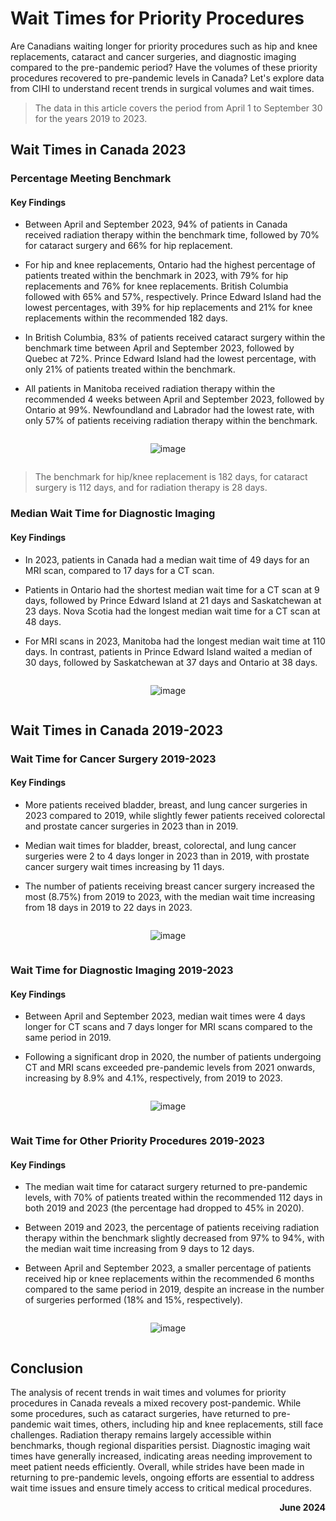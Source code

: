 # Wait Times for Priority Procedures

Are Canadians waiting longer for priority procedures such as hip and knee replacements, cataract and cancer surgeries, and diagnostic imaging compared to the pre-pandemic period? Have the volumes of these priority procedures recovered to pre-pandemic levels in Canada? Let's explore data from CIHI to understand recent trends in surgical volumes and wait times.

> The data in this article covers the period from April 1 to September 30 for the years 2019 to 2023.

## Wait Times in Canada 2023

### Percentage Meeting Benchmark

#### Key Findings

* Between April and September 2023, 94% of patients in Canada received radiation therapy within the benchmark time, followed by 70% for cataract surgery and 66% for hip replacement.

* For hip and knee replacements, Ontario had the highest percentage of patients treated within the benchmark in 2023, with 79% for hip replacements and 76% for knee replacements. British Columbia followed with 65% and 57%, respectively. Prince Edward Island had the lowest percentages, with 39% for hip replacements and 21% for knee replacements within the recommended 182 days.

* In British Columbia, 83% of patients received cataract surgery within the benchmark time between April and September 2023, followed by Quebec at 72%. Prince Edward Island had the lowest percentage, with only 21% of patients treated within the benchmark.

* All patients in Manitoba received radiation therapy within the recommended 4 weeks between April and September 2023, followed by Ontario at 99%. Newfoundland and Labrador had the lowest rate, with only 57% of patients receiving radiation therapy within the benchmark.

<div style="text-align:center">

<span style="width:70%;display:inline-block">

![image](images/Percentage_of_Patients_Treated_within_Benchmark_by_Province_2023.png)

</span>

</div>

> The benchmark for hip/knee replacement is 182 days, for cataract surgery is 112 days, and for radiation therapy is 28 days.

### Median Wait Time for Diagnostic Imaging

#### Key Findings

* In 2023, patients in Canada had a median wait time of 49 days for an MRI scan, compared to 17 days for a CT scan.

* Patients in Ontario had the shortest median wait time for a CT scan at 9 days, followed by Prince Edward Island at 21 days and Saskatchewan at 23 days. Nova Scotia had the longest median wait time for a CT scan at 48 days.

* For MRI scans in 2023, Manitoba had the longest median wait time at 110 days. In contrast, patients in Prince Edward Island waited a median of 30 days, followed by Saskatchewan at 37 days and Ontario at 38 days.

<div style="text-align:center">

<span style="width:80%;display:inline-block">

![image](images/Median_Wait_Time_for_Scan_in_Canada_by_Province_2023.png)

</span>

</div>

## Wait Times in Canada 2019-2023

### Wait Time for Cancer Surgery 2019-2023

#### Key Findings

* More patients received bladder, breast, and lung cancer surgeries in 2023 compared to 2019, while slightly fewer patients received colorectal and prostate cancer surgeries in 2023 than in 2019.

* Median wait times for bladder, breast, colorectal, and lung cancer surgeries were 2 to 4 days longer in 2023 than in 2019, with prostate cancer surgery wait times increasing by 11 days.

* The number of patients receiving breast cancer surgery increased the most (8.75%) from 2019 to 2023, with the median wait time increasing from 18 days in 2019 to 22 days in 2023.

<div style="text-align:center">

<span style="width:80%;display:inline-block">

![image](images/Wait_Times_for_Cancer_Surgery_in_Canada_2019-2023.png)

</span>

</div>

### Wait Time for Diagnostic Imaging 2019-2023

#### Key Findings

* Between April and September 2023, median wait times were 4 days longer for CT scans and 7 days longer for MRI scans compared to the same period in 2019.

* Following a significant drop in 2020, the number of patients undergoing CT and MRI scans exceeded pre-pandemic levels from 2021 onwards, increasing by 8.9% and 4.1%, respectively, from 2019 to 2023.

<div style="text-align:center">

<span style="width:70%;display:inline-block">

![image](images/Wait_Times_for_Scan_in_Canada_2019-2023.png)

</span>

</div>

### Wait Time for Other Priority Procedures 2019-2023

#### Key Findings

* The median wait time for cataract surgery returned to pre-pandemic levels, with 70% of patients treated within the recommended 112 days in both 2019 and 2023 (the percentage had dropped to 45% in 2020).

* Between 2019 and 2023, the percentage of patients receiving radiation therapy within the benchmark slightly decreased from 97% to 94%, with the median wait time increasing from 9 days to 12 days.

* Between April and September 2023, a smaller percentage of patients received hip or knee replacements within the recommended 6 months compared to the same period in 2019, despite an increase in the number of surgeries performed (18% and 15%, respectively).

<div style="text-align:center">

<span style="width:80%;display:inline-block">

![image](images/Wait_Times_for_Cataract_Surgery_Hip_Replacement_Knee_Replacement_and_Radiation_Therapy_in_Canada_2019-2023.png)

</span>

</div>

## Conclusion

The analysis of recent trends in wait times and volumes for priority procedures in Canada reveals a mixed recovery post-pandemic. While some procedures, such as cataract surgeries, have returned to pre-pandemic wait times, others, including hip and knee replacements, still face challenges. Radiation therapy remains largely accessible within benchmarks, though regional disparities persist. Diagnostic imaging wait times have generally increased, indicating areas needing improvement to meet patient needs efficiently. Overall, while strides have been made in returning to pre-pandemic levels, ongoing efforts are essential to address wait time issues and ensure timely access to critical medical procedures.

**<p align="right">June 2024</p>**